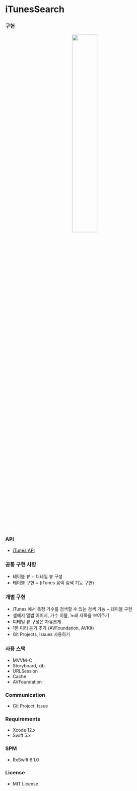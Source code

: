 # iTunesSearch

### 구현

<center><img src="https://github.com/hansangjin96/iTunesSearch/blob/main/%ED%99%94%EB%A9%B4%20%EA%B8%B0%EB%A1%9D%202021-05-23%20%EC%98%A4%ED%9B%84%206.48.03.gif" width="40%" height="40%"></center>

### API

- [iTunes API](https://developer.apple.com/library/archive/documentation/AudioVideo/Conceptual/iTuneSearchAPI/index.html#//apple_ref/doc/uid/TP40017632-CH3-SW1)

### **공통 구현 사항**

- 테이블 뷰 + 디테일 뷰 구성
- 테이블 구현 + (iTunes 음악 검색 기능 구현)

### **개별 구현**

- iTunes 에서 특정 가수를 검색할 수 있는 검색 기능 + 테이블 구현
- 셀에서 앨범 이미지, 가수 이름, 노래 제목을 보여주기
- 디테일 뷰 구성은 자유롭게
- 1분 미리 듣기 추가 (AVFoundation, AVKit)
- Git Projects, Issues 사용하기

### **사용 스택**

- MVVM-C
- Storyboard, xib
- URLSession
- Cache
- AVFoundation

### **Communication**

- Git Project, Issue

### **Requirements**

- Xcode 12.x
- Swift 5.x

### **SPM**

- RxSwift 6.1.0

### **License**

- MIT License
